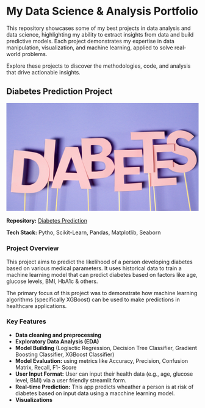 # My Data Science & Analysis Portfolio

This repository showcases some of my best projects in data analysis and data science, highlighting my ability to extract insights from data and build predictive models. Each project demonstrates my expertise in data manipulation, visualization, and machine learning, applied to solve real-world problems.

Explore these projects to discover the methodologies, code, and analysis that drive actionable insights.

## Diabetes Prediction Project
![](https://github.com/MithamoMorgan/MY_PORTFOLIO_/blob/master/Diabetes.jpg)

**Repository:** [Diabetes Prediction](https://github.com/MithamoMorgan/Diabetes_Prediction)

**Tech Stack:** Pytho, Scikit-Learn, Pandas, Matplotlib, Seaborn

### Project Overview

This project aims to predict the likelihood of a person developing diabetes based on various medical parameters. It uses historical data to train a machine learning model that can predict diabetes based on factors like age, glucose levels, BMI, HbA1c & others.

The primary focus of this project was to demonstrate how machine learning algorithms (specifically XGBoost) can be used to make predictions in healthcare applications.

### Key Features

* **Data cleaning and preprocessing**
* **Exploratory Data Analysis (EDA)**
* **Model Building** (Logisctic Regression, Decision Tree Classifier, Gradient Boosting Classifier, XGBoost Classifier)
* **Model Evaluation:** using metrics like Accuracy, Precision, Confusion Matrix, Recall, F1- Score
* **User Input Format:** User can input their health data (e.g., age, glucose level, BMI) via a user friendly streamlit form.
* **Real-time Prediction:** This app predicts wheather a person is at risk of diabetes based on input data using a macchine learning model.
* **Visualizations**
